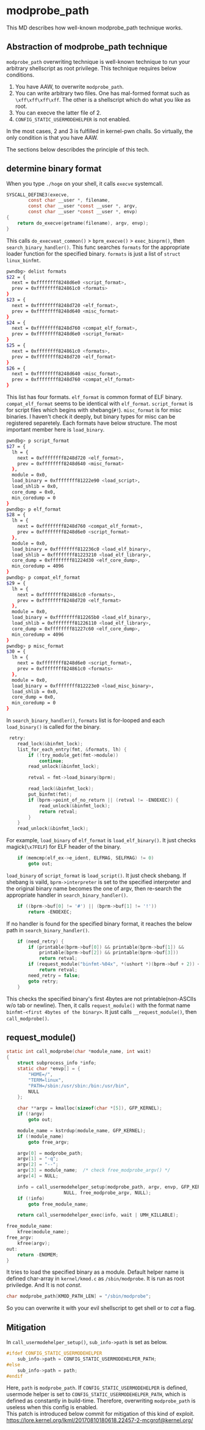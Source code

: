 # modprobe_path
This MD describes how well-known modprobe_path technique works.  

## Abstraction of modprobe_path technique
`modprobe_path` overwriting technique is well-known technique to run your arbitrary shellscript as root privilege. This technique requires below conditions.

1. You have AAW, to overwrite `modprobe_path`.
2. You can write arbitrary two files. One has mal-formed format such as `\xff\xff\xff\xff`. The other is a shellscript which do what you like as root.
3. You can execve the latter file of 2.
4. `CONFIG_STATIC_USERMODEHELPER` is not enabled.

In the most cases, 2 and 3 is fulfilled in kernel-pwn challs. So virtually, the only condition is that you have AAW.  
  

The sections below describdes the principle of this tech.

## determine binary format
When you type `./hoge` on your shell, it calls `execve` systemcall.
```c fs/exec.c
SYSCALL_DEFINE3(execve,
		const char __user *, filename,
		const char __user *const __user *, argv,
		const char __user *const __user *, envp)
{
	return do_execve(getname(filename), argv, envp);
}
```

This calls `do_execveat_common()` > `bprm_execve()` > `exec_binprm()`, then `search_binary_handler()`. This func searches `formats` for the appropriate loader function for the specified binary. `formats` is just a list of `struct linux_binfmt`.
```sh formats.sh
pwndbg> delist formats
$22 = {
  next = 0xffffffff8248d6e0 <script_format>,
  prev = 0xffffffff824861c0 <formats>
}
$23 = {
  next = 0xffffffff8248d720 <elf_format>,
  prev = 0xffffffff8248d640 <misc_format>
}
$24 = {
  next = 0xffffffff8248d760 <compat_elf_format>,
  prev = 0xffffffff8248d6e0 <script_format>
}
$25 = {
  next = 0xffffffff824861c0 <formats>,
  prev = 0xffffffff8248d720 <elf_format>
}
$26 = {
  next = 0xffffffff8248d640 <misc_format>,
  prev = 0xffffffff8248d760 <compat_elf_format>
}
```

This list has four formats. `elf_format` is common format of ELF binary. `compat_elf_format` seems to be identical with `elf_format`. `script_format` is for script files which begins with shebang(`#!`). `misc_format` is for misc binaries. I haven't check it deeply, but binary types for misc can be registered separetely. Each formats have below structure. The most important member here is `load_binary`.
```sh formats-der.sh
pwndbg> p script_format
$27 = {
  lh = {
    next = 0xffffffff8248d720 <elf_format>,
    prev = 0xffffffff8248d640 <misc_format>
  },
  module = 0x0,
  load_binary = 0xffffffff81222e90 <load_script>,
  load_shlib = 0x0,
  core_dump = 0x0,
  min_coredump = 0
}
pwndbg> p elf_format
$28 = {
  lh = {
    next = 0xffffffff8248d760 <compat_elf_format>,
    prev = 0xffffffff8248d6e0 <script_format>
  },
  module = 0x0,
  load_binary = 0xffffffff812236c0 <load_elf_binary>,
  load_shlib = 0xffffffff81223210 <load_elf_library>,
  core_dump = 0xffffffff81224d30 <elf_core_dump>,
  min_coredump = 4096
}
pwndbg> p compat_elf_format
$29 = {
  lh = {
    next = 0xffffffff824861c0 <formats>,
    prev = 0xffffffff8248d720 <elf_format>
  },
  module = 0x0,
  load_binary = 0xffffffff812265b0 <load_elf_binary>,
  load_shlib = 0xffffffff81226110 <load_elf_library>,
  core_dump = 0xffffffff81227c60 <elf_core_dump>,
  min_coredump = 4096
}
pwndbg> p misc_format
$30 = {
  lh = {
    next = 0xffffffff8248d6e0 <script_format>,
    prev = 0xffffffff824861c0 <formats>
  },
  module = 0x0,
  load_binary = 0xffffffff812223e0 <load_misc_binary>,
  load_shlib = 0x0,
  core_dump = 0x0,
  min_coredump = 0
}
```

In `search_binary_handler()`, `formats` list is for-looped and each `load_binary()` is called for the binary.
```c fs/exec.c
 retry:
	read_lock(&binfmt_lock);
	list_for_each_entry(fmt, &formats, lh) {
		if (!try_module_get(fmt->module))
			continue;
		read_unlock(&binfmt_lock);

		retval = fmt->load_binary(bprm);

		read_lock(&binfmt_lock);
		put_binfmt(fmt);
		if (bprm->point_of_no_return || (retval != -ENOEXEC)) {
			read_unlock(&binfmt_lock);
			return retval;
		}
	}
	read_unlock(&binfmt_lock);
```

For example, `load_binary` of `elf_format` is `load_elf_binary()`. It just checks magick(`\x7FELF`) for ELF header of the binary.
```c fs/binfmt_elf.c
 	if (memcmp(elf_ex->e_ident, ELFMAG, SELFMAG) != 0)
		goto out;
```

`load_binary` of `script_format` is `load_script()`. It just check shebang. If shebang is vaild, `bprm->interpreter` is set to the specified interpreter and the original binary name becomes the one of argv, then re-search the appropriate handler in `search_binary_handler()`. 
```c fs/binfmt_script.c
	if ((bprm->buf[0] != '#') || (bprm->buf[1] != '!'))
		return -ENOEXEC;
```

If no handler is found for the specified binary format, it reaches the below path in `search_binary_handler()`.
```c fs/exec.c
	if (need_retry) {
		if (printable(bprm->buf[0]) && printable(bprm->buf[1]) &&
		    printable(bprm->buf[2]) && printable(bprm->buf[3]))
			return retval;
		if (request_module("binfmt-%04x", *(ushort *)(bprm->buf + 2)) < 0)
			return retval;
		need_retry = false;
		goto retry;
	}
```

This checks the specified binary's first 4bytes are not printable(non-ASCIIs w/o tab or newline). Then, it calls `request_module()` with the format name `binfmt-<first 4bytes of the binary>`. It just calls `__request_module()`, then `call_modprobe()`.

## request_module()
```c kernel/kmod.c
static int call_modprobe(char *module_name, int wait)
{
	struct subprocess_info *info;
	static char *envp[] = {
		"HOME=/",
		"TERM=linux",
		"PATH=/sbin:/usr/sbin:/bin:/usr/bin",
		NULL
	};

	char **argv = kmalloc(sizeof(char *[5]), GFP_KERNEL);
	if (!argv)
		goto out;

	module_name = kstrdup(module_name, GFP_KERNEL);
	if (!module_name)
		goto free_argv;

	argv[0] = modprobe_path;
	argv[1] = "-q";
	argv[2] = "--";
	argv[3] = module_name;	/* check free_modprobe_argv() */
	argv[4] = NULL;

	info = call_usermodehelper_setup(modprobe_path, argv, envp, GFP_KERNEL,
					 NULL, free_modprobe_argv, NULL);
	if (!info)
		goto free_module_name;

	return call_usermodehelper_exec(info, wait | UMH_KILLABLE);

free_module_name:
	kfree(module_name);
free_argv:
	kfree(argv);
out:
	return -ENOMEM;
}
```

It tries to load the specified binary as a module. Default helper name is defined char-array in `kernel/kmod.c` as `/sbin/modprobe`. It is run as root priviledge. And It is not *const*.
```c kernel/kmod.c
char modprobe_path[KMOD_PATH_LEN] = "/sbin/modprobe";
```
So you can overwrite it with your evil shellscript to get shell or to *cat* a flag.

## Mitigation
In `call_usermodehelper_setup()`, `sub_info->path` is set as below.
```c kernel/umh.c
#ifdef CONFIG_STATIC_USERMODEHELPER
	sub_info->path = CONFIG_STATIC_USERMODEHELPER_PATH;
#else
	sub_info->path = path;
#endif
```
Here, `path` is `modprobe_path`. If `CONFIG_STATIC_USERMODEHELPER` is defined, usermode helper is set to `CONFIG_STATIC_USERMODEHELPER_PATH`, which is defined as constantly in build-time. Therefore, overwriting `modprobe_path` is useless when this config is enabled.  
This patch is introduced below commit for mitigation of this kind of exploit.
https://lore.kernel.org/lkml/20170810180618.22457-2-mcgrof@kernel.org/